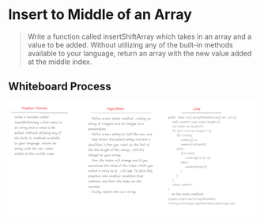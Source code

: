 # Insert to Middle of an Array

> Write a function called insertShiftArray which takes in an array and a value to be added. Without utilizing any of the built-in methods available to your language, return an array with the new value added at the middle index.

## Whiteboard Process
![array-insert-shift](array-insert-shift.png)


